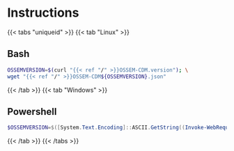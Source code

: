 # Instructions

{{< tabs "uniqueid" >}}
{{< tab "Linux" >}} 

## Bash

```bash
OSSEMVERSION=$(curl "{{< ref "/" >}}OSSEM-CDM.version"); \
wget "{{< ref "/" >}}OSSEM-CDM${OSSEMVERSION}.json"
``` 
{{< /tab >}}
{{< tab "Windows" >}}

## Powershell

```powershell
$OSSEMVERSION=$([System.Text.Encoding]::ASCII.GetString((Invoke-WebRequest "{{< ref "/" >}}OSSEM-CDM.version").Content)); Invoke-WebRequest -OutFile "OSSEM-CDM${OSSEMVERSION}.json" "{{< ref "/" >}}OSSEM-CDM${OSSEMVERSION}.json"
```
{{< /tab >}}
{{< /tabs >}}







